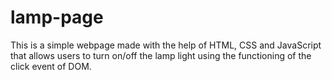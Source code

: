 # lamp-page
This is a simple webpage made with the help of HTML, CSS and JavaScript that allows users to turn on/off the lamp light using the functioning of the click event of DOM.

